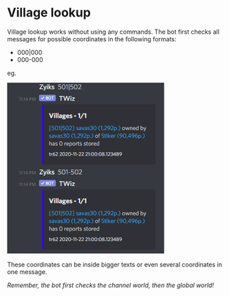 # Village lookup

Village lookup works without using any commands. The bot first checks all messages for possible coordinates in the following formats:

 - 000|000
 - 000-000

eg. 

![Example](images/village/1.png "Example")

These coordinates can be inside bigger texts or even several coordinates in one message.

*Remember, the bot first checks the channel world, then the global world!*